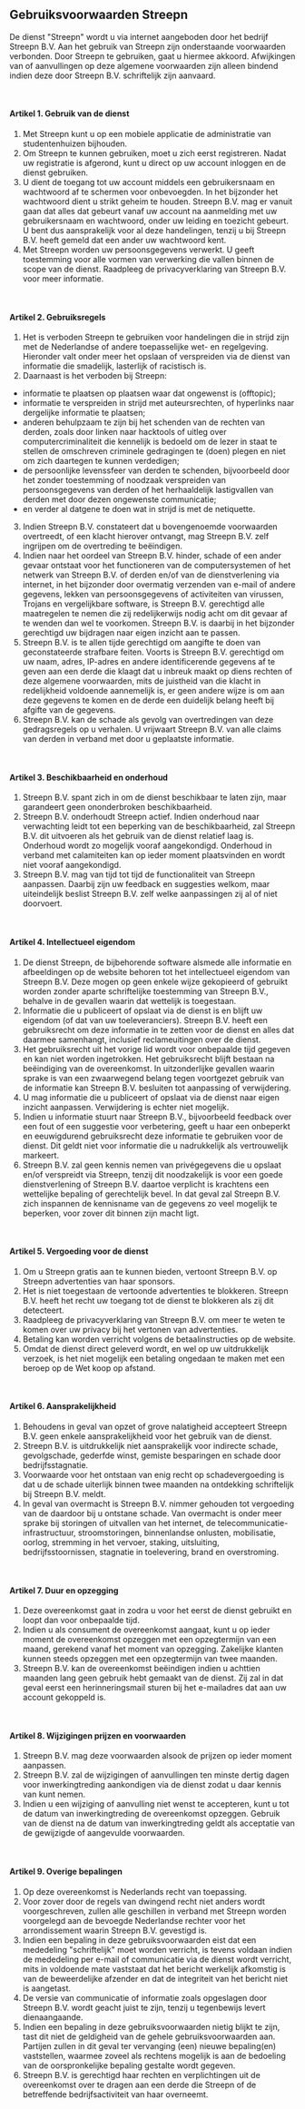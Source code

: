 ## Gebruiksvoorwaarden Streepn

De dienst &quot;Streepn&quot; wordt u via internet aangeboden door het bedrijf Streepn B.V. Aan het gebruik van Streepn zijn onderstaande voorwaarden verbonden. Door Streepn te gebruiken, gaat u hiermee akkoord.
Afwijkingen van of aanvullingen op deze algemene voorwaarden zijn alleen bindend indien deze door Streepn B.V. schriftelijk zijn aanvaard.

<br/>

#### Artikel 1. Gebruik van de dienst
1. Met Streepn kunt u op een mobiele applicatie de administratie van studentenhuizen bijhouden.
2. Om Streepn te kunnen gebruiken, moet u zich eerst registreren. Nadat uw registratie is afgerond, kunt u direct op uw account inloggen en de dienst gebruiken.
3. U dient de toegang tot uw account middels een gebruikersnaam en wachtwoord af te schermen voor onbevoegden. In het bijzonder het wachtwoord dient u strikt geheim te houden. Streepn B.V. mag er vanuit gaan dat alles dat gebeurt vanaf uw account na aanmelding met uw gebruikersnaam en wachtwoord, onder uw leiding en toezicht gebeurt. U bent dus aansprakelijk voor al deze handelingen, tenzij u bij Streepn B.V. heeft gemeld dat een ander uw wachtwoord kent.
4. Met Streepn worden uw persoonsgegevens verwerkt. U geeft toestemming voor alle vormen van verwerking die vallen binnen de scope van de dienst. Raadpleeg de privacyverklaring van Streepn B.V. voor meer informatie.

<br/>

#### Artikel 2. Gebruiksregels
1. Het is verboden Streepn te gebruiken voor handelingen die in strijd zijn met de Nederlandse of andere toepasselijke wet- en regelgeving. Hieronder valt onder meer het opslaan of verspreiden via de dienst van informatie die smadelijk, lasterlijk of racistisch is.
2. Daarnaast is het verboden bij Streepn:

  - informatie te plaatsen op plaatsen waar dat ongewenst is (offtopic);
  - informatie te verspreiden in strijd met auteursrechten, of hyperlinks naar dergelijke informatie te plaatsen;
  - anderen behulpzaam te zijn bij het schenden van de rechten van derden, zoals door linken naar hacktools of uitleg over computercriminaliteit die kennelijk is bedoeld om de lezer in staat te stellen de omschreven criminele gedragingen te (doen) plegen en niet om zich daartegen te kunnen verdedigen;
  - de persoonlijke levenssfeer van derden te schenden, bijvoorbeeld door het zonder toestemming of noodzaak verspreiden van persoonsgegevens van derden of het herhaaldelijk lastigvallen van derden met door dezen ongewenste communicatie;
  - en verder al datgene te doen wat in strijd is met de netiquette.

3. Indien Streepn B.V. constateert dat u bovengenoemde voorwaarden overtreedt, of een klacht hierover ontvangt, mag Streepn B.V. zelf ingrijpen om de overtreding te beëindigen.
4. Indien naar het oordeel van Streepn B.V. hinder, schade of een ander gevaar ontstaat voor het functioneren van de computersystemen of het netwerk van Streepn B.V. of derden en/of van de dienstverlening via internet, in het bijzonder door overmatig verzenden van e-mail of andere gegevens, lekken van persoonsgegevens of activiteiten van virussen, Trojans en vergelijkbare software, is Streepn B.V. gerechtigd alle maatregelen te nemen die zij redelijkerwijs nodig acht om dit gevaar af te wenden dan wel te voorkomen. Streepn B.V. is daarbij in het bijzonder gerechtigd uw bijdragen naar eigen inzicht aan te passen.
5. Streepn B.V. is te allen tijde gerechtigd om aangifte te doen van geconstateerde strafbare feiten. Voorts is Streepn B.V. gerechtigd om uw naam, adres, IP-adres en andere identificerende gegevens af te geven aan een derde die klaagt dat u inbreuk maakt op diens rechten of deze algemene voorwaarden, mits de juistheid van die klacht in redelijkheid voldoende aannemelijk is, er geen andere wijze is om aan deze gegevens te komen en de derde een duidelijk belang heeft bij afgifte van de gegevens.
6. Streepn B.V. kan de schade als gevolg van overtredingen van deze gedragsregels op u verhalen. U vrijwaart Streepn B.V. van alle claims van derden in verband met door u geplaatste informatie.

<br/>

#### Artikel 3. Beschikbaarheid en onderhoud
1. Streepn B.V. spant zich in om de dienst beschikbaar te laten zijn, maar garandeert geen ononderbroken beschikbaarheid.
2. Streepn B.V. onderhoudt Streepn actief. Indien onderhoud naar verwachting leidt tot een beperking van de beschikbaarheid, zal Streepn B.V. dit uitvoeren als het gebruik van de dienst relatief laag is. Onderhoud wordt zo mogelijk vooraf aangekondigd. Onderhoud in verband met calamiteiten kan op ieder moment plaatsvinden en wordt niet vooraf aangekondigd.
3. Streepn B.V. mag van tijd tot tijd de functionaliteit van Streepn aanpassen. Daarbij zijn uw feedback en suggesties welkom, maar uiteindelijk beslist Streepn B.V. zelf welke aanpassingen zij al of niet doorvoert.

<br/>

#### Artikel 4. Intellectueel eigendom
1. De dienst Streepn, de bijbehorende software alsmede alle informatie en afbeeldingen op de website behoren tot het intellectueel eigendom van Streepn B.V. Deze mogen op geen enkele wijze gekopieerd of gebruikt worden zonder aparte schriftelijke toestemming van Streepn B.V., behalve in de gevallen waarin dat wettelijk is toegestaan.
2. Informatie die u publiceert of opslaat via de dienst is en blijft uw eigendom (of dat van uw toeleveranciers). Streepn B.V. heeft een gebruiksrecht om deze informatie in te zetten voor de dienst en alles dat daarmee samenhangt, inclusief reclameuitingen over de dienst.
3. Het gebruiksrecht uit het vorige lid wordt voor onbepaalde tijd gegeven en kan niet worden ingetrokken. Het gebruiksrecht blijft bestaan na beëindiging van de overeenkomst. In uitzonderlijke gevallen waarin sprake is van een zwaarwegend belang tegen voortgezet gebruik van de informatie kan Streepn B.V. besluiten tot aanpassing of verwijdering.
4. U mag informatie die u publiceert of opslaat via de dienst naar eigen inzicht aanpassen. Verwijdering is echter niet mogelijk.
5. Indien u informatie stuurt naar Streepn B.V., bijvoorbeeld feedback over een fout of een suggestie voor verbetering, geeft u haar een onbeperkt en eeuwigdurend gebruiksrecht deze informatie te gebruiken voor de dienst. Dit geldt niet voor informatie die u nadrukkelijk als vertrouwelijk markeert.
6. Streepn B.V. zal geen kennis nemen van privégegevens die u opslaat en/of verspreidt via Streepn, tenzij dit noodzakelijk is voor een goede dienstverlening of Streepn B.V. daartoe verplicht is krachtens een wettelijke bepaling of gerechtelijk bevel. In dat geval zal Streepn B.V. zich inspannen de kennisname van de gegevens zo veel mogelijk te beperken, voor zover dit binnen zijn macht ligt.

<br/>

#### Artikel 5. Vergoeding voor de dienst
1. Om u Streepn gratis aan te kunnen bieden, vertoont Streepn B.V. op Streepn advertenties van haar sponsors.
2. Het is niet toegestaan de vertoonde advertenties te blokkeren. Streepn B.V. heeft het recht uw toegang tot de dienst te blokkeren als zij dit detecteert.
3. Raadpleeg de privacyverklaring van Streepn B.V. om meer te weten te komen over uw privacy bij het vertonen van advertenties.
4. Betaling kan worden verricht volgens de betaalinstructies op de website.
5. Omdat de dienst direct geleverd wordt, en wel op uw uitdrukkelijk verzoek, is het niet mogelijk een betaling ongedaan te maken met een beroep op de Wet koop op afstand.

<br/>

#### Artikel 6. Aansprakelijkheid
1. Behoudens in geval van opzet of grove nalatigheid accepteert Streepn B.V. geen enkele aansprakelijkheid voor het gebruik van de dienst.
2. Streepn B.V. is uitdrukkelijk niet aansprakelijk voor indirecte schade, gevolgschade, gederfde winst, gemiste besparingen en schade door bedrijfsstagnatie.
3. Voorwaarde voor het ontstaan van enig recht op schadevergoeding is dat u de schade uiterlijk binnen twee maanden na ontdekking schriftelijk bij Streepn B.V. meldt.
4. In geval van overmacht is Streepn B.V. nimmer gehouden tot vergoeding van de daardoor bij u ontstane schade. Van overmacht is onder meer sprake bij storingen of uitvallen van het internet, de telecommunicatie-infrastructuur, stroomstoringen, binnenlandse onlusten, mobilisatie, oorlog, stremming in het vervoer, staking, uitsluiting, bedrijfsstoornissen, stagnatie in toelevering, brand en overstroming.

<br/>

#### Artikel 7. Duur en opzegging
1. Deze overeenkomst gaat in zodra u voor het eerst de dienst gebruikt en loopt dan voor onbepaalde tijd.
2. Indien u als consument de overeenkomst aangaat, kunt u op ieder moment de overeenkomst opzeggen met een opzegtermijn van een maand, gerekend vanaf het moment van opzegging. Zakelijke klanten kunnen steeds opzeggen met een opzegtermijn van twee maanden.
3. Streepn B.V. kan de overeenkomst beëindigen indien u achttien maanden lang geen gebruik hebt gemaakt van de dienst. Zij zal in dat geval eerst een herinneringsmail sturen bij het e-mailadres dat aan uw account gekoppeld is.

<br/>

#### Artikel 8. Wijzigingen prijzen en voorwaarden
1. Streepn B.V. mag deze voorwaarden alsook de prijzen op ieder moment aanpassen.
2. Streepn B.V. zal de wijzigingen of aanvullingen ten minste dertig dagen voor inwerkingtreding aankondigen via de dienst zodat u daar kennis van kunt nemen.
3. Indien u een wijziging of aanvulling niet wenst te accepteren, kunt u tot de datum van inwerkingtreding de overeenkomst opzeggen. Gebruik van de dienst na de datum van inwerkingtreding geldt als acceptatie van de gewijzigde of aangevulde voorwaarden.

<br/>

#### Artikel 9. Overige bepalingen
1. Op deze overeenkomst is Nederlands recht van toepassing.
2. Voor zover door de regels van dwingend recht niet anders wordt voorgeschreven, zullen alle geschillen in verband met Streepn worden voorgelegd aan de bevoegde Nederlandse rechter voor het arrondissement waarin Streepn B.V. gevestigd is.
3. Indien een bepaling in deze gebruiksvoorwaarden eist dat een mededeling &quot;schriftelijk&quot; moet worden verricht, is tevens voldaan indien de mededeling per e-mail of communicatie via de dienst wordt verricht, mits in voldoende mate vaststaat dat het bericht werkelijk afkomstig is van de beweerdelijke afzender en dat de integriteit van het bericht niet is aangetast.
4. De versie van communicatie of informatie zoals opgeslagen door Streepn B.V. wordt geacht juist te zijn, tenzij u tegenbewijs levert dienaangaande.
5. Indien een bepaling in deze gebruiksvoorwaarden nietig blijkt te zijn, tast dit niet de geldigheid van de gehele gebruiksvoorwaarden aan. Partijen zullen in dit geval ter vervanging (een) nieuwe bepaling(en) vaststellen, waarmee zoveel als rechtens mogelijk is aan de bedoeling van de oorspronkelijke bepaling gestalte wordt gegeven.
6. Streepn B.V. is gerechtigd haar rechten en verplichtingen uit de overeenkomst over te dragen aan een derde die Streepn of de betreffende bedrijfsactiviteit van haar overneemt.
